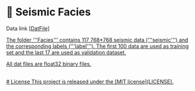 # 🌟 Seismic Facies

  Data link [<a href='https://rec.ustc.edu.cn/share/d6cd54a0-e839-11ee-982a-9748e54ad7a4' target='_blank'>DatFile]

The folder '''Facies''' contains 117 768*768 seismic data ('''seismic''') and the corresponding labels ('''label'''). The first 100 data are used as training set and the last 17 are used as validation dataset.

All dat files are float32 binary files.

<br>
<div>
# License
This project is released under the [MIT license](LICENSE).

